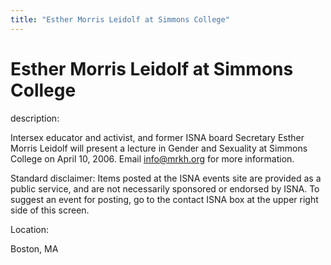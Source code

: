 ```yaml
---
title: "Esther Morris Leidolf at Simmons College"
---
```


# Esther Morris Leidolf at Simmons College

  
description:  
  


Intersex educator and activist, and former ISNA board Secretary Esther Morris Leidolf will present a lecture in Gender and Sexuality at Simmons College on April 10, 2006. Email <info@mrkh.org> for more information.

  
  


Standard disclaimer: Items posted at the ISNA events site are provided as a public service, and are not necessarily sponsored or endorsed by ISNA. To suggest an event for posting, go to the contact ISNA box at the upper right side of this screen.

  


  


  
Location:  
  
Boston, MA